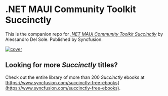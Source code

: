 # .NET MAUI Community Toolkit Succinctly

This is the companion repo for [*.NET MAUI Community Toolkit Succinctly*](https://www.syncfusion.com/succinctly-free-ebooks/dotnet-maui-community-toolkit-succinctly) by Alessandro Del Sole. Published by Syncfusion.

[![cover](https://github.com/SyncfusionSuccinctlyE-Books/.NET-MAUI-Community-Toolkit-Succinctly/cover.png)](https://www.syncfusion.com/succinctly-free-ebooks/dotnet-maui-community-toolkit-succinctly)

## Looking for more _Succinctly_ titles?

Check out the entire library of more than 200 _Succinctly_ ebooks at [https://www.syncfusion.com/succinctly-free-ebooks](https://www.syncfusion.com/succinctly-free-ebooks).
